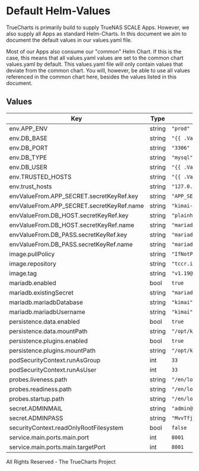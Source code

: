 # Default Helm-Values

TrueCharts is primarily build to supply TrueNAS SCALE Apps.
However, we also supply all Apps as standard Helm-Charts. In this document we aim to document the default values in our values.yaml file.

Most of our Apps also consume our "common" Helm Chart.
If this is the case, this means that all values.yaml values are set to the common chart values.yaml by default. This values.yaml file will only contain values that deviate from the common chart.
You will, however, be able to use all values referenced in the common chart here, besides the values listed in this document.

## Values

| Key | Type | Default | Description |
|-----|------|---------|-------------|
| env.APP_ENV | string | `"prod"` |  |
| env.DB_BASE | string | `"{{ .Values.mariadb.mariadbUsername }}"` |  |
| env.DB_PORT | string | `"3306"` |  |
| env.DB_TYPE | string | `"mysql"` |  |
| env.DB_USER | string | `"{{ .Values.mariadb.mariadbDatabase }}"` |  |
| env.TRUSTED_HOSTS | string | `"{{ .Values.env.trust_hosts }},localhost"` |  |
| env.trust_hosts | string | `"127.0.0.1"` |  |
| envValueFrom.APP_SECRET.secretKeyRef.key | string | `"APP_SECRET"` |  |
| envValueFrom.APP_SECRET.secretKeyRef.name | string | `"kimai-secrets"` |  |
| envValueFrom.DB_HOST.secretKeyRef.key | string | `"plainhost"` |  |
| envValueFrom.DB_HOST.secretKeyRef.name | string | `"mariadbcreds"` |  |
| envValueFrom.DB_PASS.secretKeyRef.key | string | `"mariadb-password"` |  |
| envValueFrom.DB_PASS.secretKeyRef.name | string | `"mariadbcreds"` |  |
| image.pullPolicy | string | `"IfNotPresent"` |  |
| image.repository | string | `"tccr.io/truecharts/kimai"` |  |
| image.tag | string | `"v1.19@sha256:c397c8f343f90c7997cf524d9b05636571c017db8d9e6db3c6328abfe3cd3b81"` |  |
| mariadb.enabled | bool | `true` |  |
| mariadb.existingSecret | string | `"mariadbcreds"` |  |
| mariadb.mariadbDatabase | string | `"kimai"` |  |
| mariadb.mariadbUsername | string | `"kimai"` |  |
| persistence.data.enabled | bool | `true` |  |
| persistence.data.mountPath | string | `"/opt/kimai/var/data"` |  |
| persistence.plugins.enabled | bool | `true` |  |
| persistence.plugins.mountPath | string | `"/opt/kimai/var/plugins"` |  |
| podSecurityContext.runAsGroup | int | `33` |  |
| podSecurityContext.runAsUser | int | `33` |  |
| probes.liveness.path | string | `"/en/login"` |  |
| probes.readiness.path | string | `"/en/login"` |  |
| probes.startup.path | string | `"/en/login"` |  |
| secret.ADMINMAIL | string | `"admin@mysecretdomain.com"` |  |
| secret.ADMINPASS | string | `"MvvTfjagiaqDprGNVA"` |  |
| securityContext.readOnlyRootFilesystem | bool | `false` |  |
| service.main.ports.main.port | int | `8001` |  |
| service.main.ports.main.targetPort | int | `8001` |  |

All Rights Reserved - The TrueCharts Project
